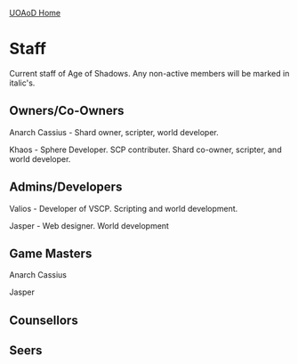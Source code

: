 [UOAoD Home](http://jazzkat.org/uoaod/)

# Staff #
Current staff of Age of Shadows. Any non-active members will be marked in italic's.

## Owners/Co-Owners ##
Anarch Cassius - Shard owner, scripter, world developer.

Khaos - Sphere Developer. SCP contributer. Shard co-owner, scripter, and world developer.

## Admins/Developers ##
Valios - Developer of VSCP. Scripting and world development.

Jasper - Web designer. World development

## Game Masters ##
Anarch Cassius

Jasper

## Counsellors ##


## Seers ##